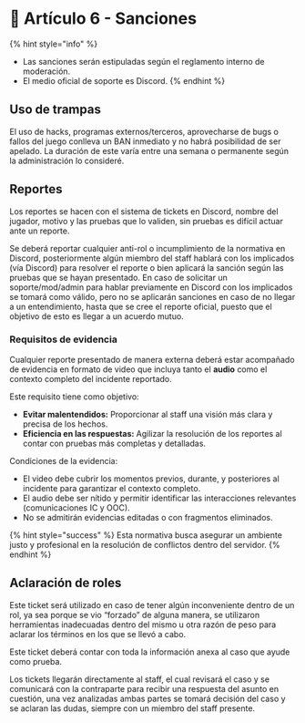 # 📙 Artículo 6 - Sanciones

{% hint style="info" %}
* Las sanciones serán estipuladas según el reglamento interno de moderación.
* El medio oficial de soporte es Discord.
{% endhint %}

## Uso de trampas

El uso de hacks, programas externos/terceros, aprovecharse de bugs o fallos del juego conlleva un BAN inmediato y no habrá posibilidad de ser apelado. La duración de este varía entre una semana o permanente según la administración lo consideré.

## Reportes

Los reportes se hacen con el sistema de tickets en Discord, nombre del jugador, motivo y las pruebas que lo validen, sin pruebas es difícil actuar ante un reporte.

Se deberá reportar cualquier anti-rol o incumplimiento de la normativa en Discord, posteriormente algún miembro del staff hablará con los implicados (vía Discord) para resolver el reporte o bien aplicará la sanción según las pruebas que se hayan presentado. En caso de solicitar un soporte/mod/admin para hablar previamente en Discord con los implicados se tomará como válido, pero no se aplicarán sanciones en caso de no llegar a un entendimiento, hasta que se cree el reporte oficial, puesto que el objetivo de esto es llegar a un acuerdo mutuo.

### Requisitos de evidencia

Cualquier reporte presentado de manera externa deberá estar acompañado de evidencia en formato de video que incluya tanto el **audio** como el contexto completo del incidente reportado.

Este requisito tiene como objetivo:

* **Evitar malentendidos:** Proporcionar al staff una visión más clara y precisa de los hechos.
* **Eficiencia en las respuestas:** Agilizar la resolución de los reportes al contar con pruebas más completas y detalladas.

Condiciones de la evidencia:

* El video debe cubrir los momentos previos, durante, y posteriores al incidente para garantizar el contexto completo.
* El audio debe ser nítido y permitir identificar las interacciones relevantes (comunicaciones IC y OOC).
* No se admitirán evidencias editadas o con fragmentos eliminados.

{% hint style="success" %}
Esta normativa busca asegurar un ambiente justo y profesional en la resolución de conflictos dentro del servidor.
{% endhint %}

## Aclaración de roles

Este ticket será utilizado en caso de tener algún inconveniente dentro de un rol, ya sea porque se vio “forzado” de alguna manera, se utilizaron herramientas inadecuadas dentro del mismo u otra razón de peso para aclarar los términos en los que se llevó a cabo.

Este ticket deberá contar con toda la información anexa al caso que ayude como prueba.

Los tickets llegarán directamente al staff, el cual revisará el caso y se comunicará con la contraparte para recibir una respuesta del asunto en cuestión, una vez analizadas ambas partes se tomará decisión del caso y se aclaran las dudas, siempre con un miembro del staff presente.
